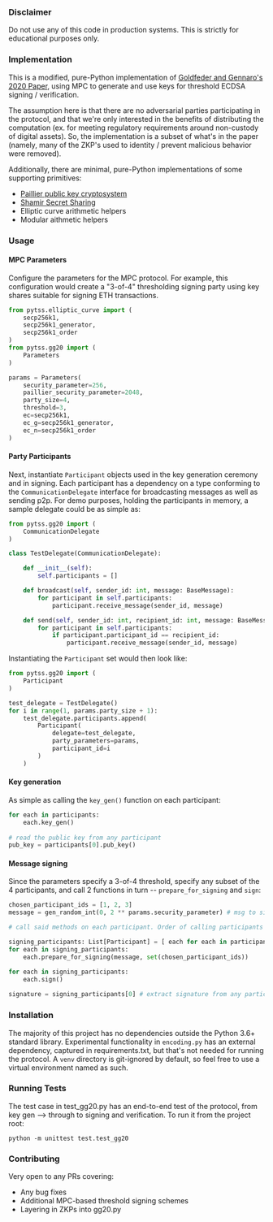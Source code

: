 
### Disclaimer 

Do not use any of this code in production systems. This is strictly for educational purposes only. 

### Implementation 

This is a modified, pure-Python implementation of [Goldfeder and Gennaro's 2020 Paper](https://eprint.iacr.org/2020/540.pdf), using MPC to generate and use keys for threshold ECDSA signing / verification. 

The assumption here is that there are no adversarial parties participating in the protocol, and that we're only interested in the benefits of distributing the computation (ex. for meeting regulatory requirements around non-custody of digital assets). So, the implementation is a subset of what's in the paper (namely, many of the ZKP's used to identity / prevent malicious behavior were removed). 

Additionally, there are minimal, pure-Python implementations of some supporting primitives:

- [Paillier public key cryptosystem](https://en.wikipedia.org/wiki/Paillier_cryptosystem)
- [Shamir Secret Sharing](https://en.wikipedia.org/wiki/Shamir%27s_Secret_Sharing)
- Elliptic curve arithmetic helpers 
- Modular aithmetic helpers 

### Usage 

#### MPC Parameters

Configure the parameters for the MPC protocol. For example, this configuration would create a "3-of-4" thresholding signing party using key shares suitable for signing ETH transactions. 

```python
from pytss.elliptic_curve import (
    secp256k1,
    secp256k1_generator,
    secp256k1_order
)
from pytss.gg20 import (
    Parameters
)

params = Parameters(
    security_parameter=256,
    paillier_security_parameter=2048,
    party_size=4,
    threshold=3,
    ec=secp256k1,
    ec_g=secp256k1_generator,
    ec_n=secp256k1_order
)
```

#### Party Participants

Next, instantiate `Participant` objects used in the key generation ceremony and in signing. Each participant has a dependency on a type conforming to the `CommunicationDelegate` interface for broadcasting messages as well as sending p2p. For demo purposes, holding the participants in memory, a sample delegate could be as simple as: 

```python
from pytss.gg20 import (
    CommunicationDelegate
)

class TestDelegate(CommunicationDelegate):

    def __init__(self):
        self.participants = []

    def broadcast(self, sender_id: int, message: BaseMessage):
        for participant in self.participants:
            participant.receive_message(sender_id, message)

    def send(self, sender_id: int, recipient_id: int, message: BaseMessage):
        for participant in self.participants:
            if participant.participant_id == recipient_id:
                participant.receive_message(sender_id, message) 
```

Instantiating the `Participant` set would then look like:

```python
from pytss.gg20 import (
    Participant
)

test_delegate = TestDelegate()
for i in range(1, params.party_size + 1):   
    test_delegate.participants.append(
        Participant(
            delegate=test_delegate,
            party_parameters=params,
            participant_id=i
        )
    )
```

#### Key generation 

As simple as calling the `key_gen()` function on each participant:

```python
for each in participants:
    each.key_gen()
    
# read the public key from any participant
pub_key = participants[0].pub_key()
```

#### Message signing 

Since the parameters specify a 3-of-4 threshold, specify any subset of the 4 participants, and call 2 functions in turn -- `prepare_for_signing` and `sign`:

```python
chosen_participant_ids = [1, 2, 3]
message = gen_random_int(0, 2 ** params.security_parameter) # msg to sign 

# call said methods on each participant. Order of calling participants does not matter.

signing_participants: List[Participant] = [ each for each in participants if each.participant_id in chosen_participant_ids ]
for each in signing_participants:
    each.prepare_for_signing(message, set(chosen_participant_ids))

for each in signing_participants:
    each.sign()
    
signature = signing_participants[0] # extract signature from any participant
```

### Installation

The majority of this project has no dependencies outside the Python 3.6+ standard library. Experimental functionality in `encoding.py` has an external dependency, captured in requirements.txt, but that's not needed for running the protocol. A `venv` directory is git-ignored by default, so feel free to use a virtual environment named as such. 

### Running Tests

The test case in test_gg20.py has an end-to-end test of the protocol, from key gen --> through to signing and verification. To run it from the project root:

`python -m unittest test.test_gg20` 

### Contributing 

Very open to any PRs covering:
- Any bug fixes
- Additional MPC-based threshold signing schemes 
- Layering in ZKPs into gg20.py
